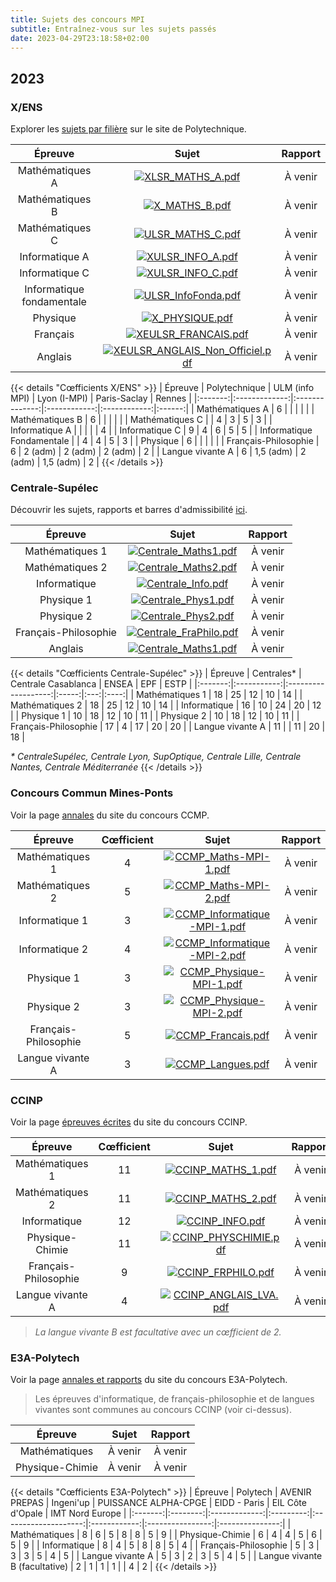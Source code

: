 ```yaml
---
title: Sujets des concours MPI
subtitle: Entraînez-vous sur les sujets passés
date: 2023-04-29T23:18:58+02:00
---
```


## 2023

### X/ENS

Explorer les [sujets par filière](https://gargantua.polytechnique.fr/siatel-web/app/explorer/fVaJXpYYYK) sur le site de Polytechnique.

| Épreuve | Sujet | Rapport |
|:-------:|:-----:|:-------:|
| Mathématiques A           | [![XLSR_MATHS_A.pdf](/icons/download.ico)](/documents/sujets/2023/XLSR_MATHS_A.pdf)       | À venir |
| Mathématiques B           | [![X_MATHS_B.pdf](/icons/download.ico)](/documents/sujets/2023/X_MATHS_B.pdf)             | À venir |
| Mathématiques C           | [![ULSR_MATHS_C.pdf](/icons/download.ico)](/documents/sujets/2023/ULSR_MATHS_C.pdf)       | À venir |
| Informatique A            | [![XULSR_INFO_A.pdf](/icons/download.ico)](/documents/sujets/2023/XULSR_INFO_A.pdf)       | À venir |
| Informatique C            | [![XULSR_INFO_C.pdf](/icons/download.ico)](/documents/sujets/2023/XULSR_INFO_C.pdf)       | À venir |
| Informatique fondamentale | [![ULSR_InfoFonda.pdf](/icons/download.ico)](/documents/sujets/2023/ULSR_InfoFonda.pdf)   | À venir |
| Physique                  | [![X_PHYSIQUE.pdf](/icons/download.ico)](/documents/sujets/2023/X_PHYSIQUE.pdf)           | À venir |
| Français                  | [![XEULSR_FRANCAIS.pdf](/icons/download.ico)](/documents/sujets/2023/XEULSR_FRANCAIS.pdf) | À venir |
| Anglais                   | [![XEULSR_ANGLAIS_Non_Officiel.pdf](/icons/download.ico)](XEULSR_ANGLAIS_Non_Officiel.pdf)      | À venir |

{{< details "Cœfficients X/ENS" >}}
| Épreuve | Polytechnique | ULM (info MPI) | Lyon (I-MPI) | Paris-Saclay | Rennes |
|:-------:|:-------------:|:--------------:|:------------:|:------------:|:------:|
| Mathématiques A           | 6 |           |         |           |   |
| Mathématiques B           | 6 |           |         |           |   |
| Mathématiques C           |   | 4         | 3       | 5         | 3 |
| Informatique A            |   |           |         |           | 4 |
| Informatique C            | 9 | 4         | 6       | 5         | 5 |
| Informatique Fondamentale |   | 4         | 4       | 5         | 3 |
| Physique                  | 6 |           |         |           |   |
| Français-Philosophie      | 6 | 2 (adm)   | 2 (adm) | 2 (adm)   | 2 |
| Langue vivante A          | 6 | 1,5 (adm) | 2 (adm) | 1,5 (adm) | 2 |
{{< /details >}}

### Centrale-Supélec

Découvrir les sujets, rapports et barres d'admissibilité [ici](https://www.concours-centrale-supelec.fr/CentraleSupelec/2023).

| Épreuve | Sujet | Rapport |
|:-------:|:-----:|:-------:|
| Mathématiques 1      | [![Centrale_Maths1.pdf](/icons/download.ico)](/documents/sujets/2023/Centrale_Maths1.pdf)     | À venir |
| Mathématiques 2      | [![Centrale_Maths2.pdf](/icons/download.ico)](/documents/sujets/2023/Centrale_Maths2.pdf)     | À venir |
| Informatique         | [![Centrale_Info.pdf](/icons/download.ico)](/documents/sujets/2023/Centrale_Info.pdf)         | À venir |
| Physique 1           | [![Centrale_Phys1.pdf](/icons/download.ico)](/documents/sujets/2023/Centrale_Phys1.pdf)       | À venir |
| Physique 2           | [![Centrale_Phys2.pdf](/icons/download.ico)](/documents/sujets/2023/Centrale_Phys2.pdf)       | À venir |
| Français-Philosophie | [![Centrale_FraPhilo.pdf](/icons/download.ico)](/documents/sujets/2023/Centrale_FraPhilo.pdf) | À venir |
| Anglais              | [![Centrale_Maths1.pdf](/icons/download.ico)](/documents/sujets/2023/Centrale_Anglais.pdf)    | À venir |

{{< details "Cœfficients Centrale-Supélec" >}}
| Épreuve | Centrales\* | Centrale Casablanca | ENSEA | EPF | ESTP |
|:-------:|:-----------:|:-------------------:|:-----:|:---:|:----:|
| Mathématiques 1      | 18 | 25 | 12 | 10 | 14 |
| Mathématiques 2      | 18 | 25 | 12 | 10 | 14 |
| Informatique         | 16 | 10 | 24 | 20 | 12 |
| Physique 1           | 10 | 18 | 12 | 10 | 11 |
| Physique 2           | 10 | 18 | 12 | 10 | 11 |
| Français-Philosophie | 17 | 4  | 17 | 20 | 20 |
| Langue vivante A     | 11 |    | 11 | 20 | 18 |

*\* CentraleSupélec, Centrale Lyon, SupOptique, Centrale Lille, Centrale Nantes, Centrale Méditerranée*
{{< /details >}}

### Concours Commun Mines-Ponts

Voir la page [annales](https://www.concoursminesponts.fr/page-6/) du site du concours CCMP.

| Épreuve | Cœfficient | Sujet | Rapport |
|:-------:|:-----------:|:-----:|:-------:|
| Mathématiques 1      | 4 | [![CCMP_Maths-MPI-1.pdf](/icons/download.ico)](/documents/sujets/2023/CCMP_Maths-MPI-1.pdf)               | À venir |
| Mathématiques 2      | 5 | [![CCMP_Maths-MPI-2.pdf](/icons/download.ico)](/documents/sujets/2023/CCMP_Maths-MPI-2.pdf)               | À venir |
| Informatique 1       | 3 | [![CCMP_Informatique-MPI-1.pdf](/icons/download.ico)](/documents/sujets/2023/CCMP_Informatique-MPI-1.pdf) | À venir |
| Informatique 2       | 4 | [![CCMP_Informatique-MPI-2.pdf](/icons/download.ico)](/documents/sujets/2023/CCMP_Informatique-MPI-2.pdf) | À venir |
| Physique 1           | 3 | [![CCMP_Physique-MPI-1.pdf](/icons/download.ico)](/documents/sujets/2023/CCMP_Physique-MPI-1.pdf)         | À venir |
| Physique 2           | 3 | [![CCMP_Physique-MPI-2.pdf](/icons/download.ico)](/documents/sujets/2023/CCMP_Physique-MPI-2.pdf)         | À venir |
| Français-Philosophie | 5 | [![CCMP_Francais.pdf](/icons/download.ico)](/documents/sujets/2023/CCMP_Francais.pdf)                     | À venir |
| Langue vivante A     | 3 | [![CCMP_Langues.pdf](/icons/download.ico)](/documents/sujets/2023/CCMP_Langues.pdf)                       | À venir |

### CCINP

Voir la page [épreuves écrites](https://www.concours-commun-inp.fr/fr/epreuves/les-epreuves-ecrites.html) du site du concours CCINP.

| Épreuve | Cœfficient | Sujet | Rapport |
|:-------:|:-----------:|:-----:|:-------:|
| Mathématiques 1      | 11 | [![CCINP_MATHS_1.pdf](/icons/download.ico)](/documents/sujets/2023/CCINP_MATHS_1.pdf)         | À venir |
| Mathématiques 2      | 11 | [![CCINP_MATHS_2.pdf](/icons/download.ico)](/documents/sujets/2023/CCINP_MATHS_2.pdf)         | À venir |
| Informatique         | 12 | [![CCINP_INFO.pdf](/icons/download.ico)](/documents/sujets/2023/CCINP_INFO.pdf)               | À venir |
| Physique-Chimie      | 11 | [![CCINP_PHYSCHIMIE.pdf](/icons/download.ico)](/documents/sujets/2023/CCINP_PHYSCHIMIE.pdf)   | À venir |
| Français-Philosophie | 9  | [![CCINP_FRPHILO.pdf](/icons/download.ico)](/documents/sujets/2023/CCINP_FRPHILO.pdf)         | À venir |
| Langue vivante A     | 4  | [![CCINP_ANGLAIS_LVA.pdf](/icons/download.ico)](/documents/sujets/2023/CCINP_ANGLAIS_LVA.pdf) | À venir |

> *La langue vivante B est facultative avec un cœfficient de 2.*

### E3A-Polytech

Voir la page [annales et rapports](https://www.e3a-polytech.fr/annales-et-rapports/) du site du concours E3A-Polytech.

> Les épreuves d'informatique, de français-philosophie et de langues vivantes sont communes au concours CCINP (voir ci-dessus).

| Épreuve | Sujet | Rapport |
|:-------:|:-----:|:-------:|
| Mathématiques   | À venir | À venir |
| Physique-Chimie | À venir | À venir |

{{< details "Cœfficients E3A-Polytech" >}}
| Épreuve | Polytech | AVENIR PREPAS | Ingeni'up | PUISSANCE ALPHA-CPGE | EIDD - Paris | EIL Côte d'Opale | IMT Nord Europe |
|:-------:|:--------:|:-------------:|:---------:|:--------------------:|:------------:|:----------------:|:---------------:|
| Mathématiques                  | 8 | 6 | 5 | 8 | 8 | 5 | 9 |
| Physique-Chimie                | 6 | 4 | 4 | 5 | 6 | 5 | 9 |
| Informatique                   | 8 | 4 | 5 | 8 | 8 | 5 | 4 |
| Français-Philosophie           | 5 | 3 | 3 | 3 | 5 | 4 | 5 |
| Langue vivante A               | 5 | 3 | 2 | 3 | 5 | 4 | 5 |
| Langue vivante B (facultative) | 2 | 1 | 1 | 1 |   | 4 | 2 |
{{< /details >}}
